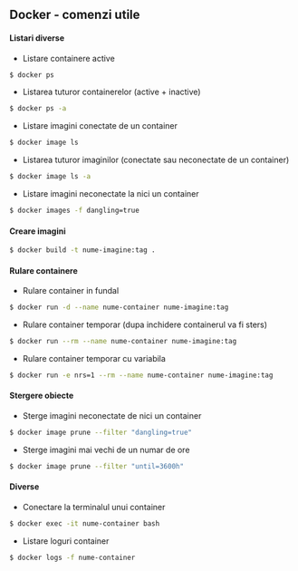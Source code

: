 ## Docker - comenzi utile

#### Listari diverse

- Listare containere active

```bash
$ docker ps
```

- Listarea tuturor containerelor (active + inactive)

```bash
$ docker ps -a
```

- Listare imagini conectate de un container

```bash
$ docker image ls
```

- Listarea tuturor imaginilor (conectate sau neconectate de un container)

```bash
$ docker image ls -a
```

- Listare imagini neconectate la nici un container

```bash
$ docker images -f dangling=true
```

#### Creare imagini

```bash
$ docker build -t nume-imagine:tag .
```

#### Rulare containere

- Rulare container in fundal

```bash
$ docker run -d --name nume-container nume-imagine:tag
```
- Rulare container temporar (dupa inchidere containerul va fi sters)

```bash
$ docker run --rm --name nume-container nume-imagine:tag
```

- Rulare container temporar cu variabila

```bash
$ docker run -e nrs=1 --rm --name nume-container nume-imagine:tag
```

#### Stergere obiecte

- Sterge imagini neconectate de nici un container

```bash
$ docker image prune --filter "dangling=true"
```

- Sterge imagini mai vechi de un numar de ore

```bash
$ docker image prune --filter "until=3600h"
```

#### Diverse

- Conectare la terminalul unui container

```bash
$ docker exec -it nume-container bash
```

- Listare loguri container

```bash
$ docker logs -f nume-container
```
